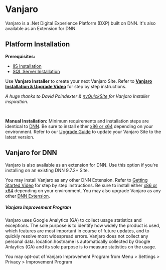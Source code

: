 # Vanjaro
Vanjaro is a .Net Digital Experience Platform (DXP) built on DNN. It's also available as an Extension for DNN. 

## Platform Installation

**Prerequisites:**
* [IIS Installation](https://www.youtube.com/watch?v=ZnKuTvEiSf4&list=PLLwyyJ9_yNldghdbYMRtRcj__HgeU1V4h)
* [SQL Server Installation](https://www.youtube.com/watch?v=5ffzSxhlIdw&list=PLLwyyJ9_yNldghdbYMRtRcj__HgeU1V4h)


Use **Vanjaro Installer** to create your next Vanjaro Site. Refer to [**Vanjaro Installation & Upgrade Video**](https://www.youtube.com/watch?v=vnHHSiIxdV0&list=PLLwyyJ9_yNldghdbYMRtRcj__HgeU1V4h) for step by step instructions.

*A huge thanks to David Poindexter & [nvQuickSite](https://www.nvquicksite.com/) for Vanjaro Installer inspiration.*

<br />

**Manual Installation:** Minimum requirements and installation steps are identical to [DNN](https://github.com/dnnsoftware/Dnn.Platform). Be sure to install either [x86 or x64](https://github.com/vanjarosoftware/Vanjaro.Platform/wiki/x86-or-x64-Build) depending on your environment. Refer to our [Upgrade Guide](https://github.com/vanjarosoftware/Vanjaro.Platform/wiki/Vanjaro-Distribution) to update your Vanjaro Site to the latest version. 

## Vanjaro for DNN

Vanjaro is also available as an extension for DNN. Use this option if you're installing on an existing DNN 9.7.2+ Site.

You may install Vanjaro as any other DNN Extension. Refer to [Getting Started Video](https://www.youtube.com/watch?v=mezy_YV0acs) for step by step instructions. Be sure to install either [x86 or x64](https://github.com/vanjarosoftware/Vanjaro.Platform/wiki/x86-or-x64-Build) depending on your environment. You may also upgrade Vanjaro as any other [DNN Extension](https://github.com/vanjarosoftware/Vanjaro.Platform/wiki/DNN-Extension).

##### Vanjaro Improvement Program
Vanjaro uses Google Analytics (GA) to collect usage statistics and exceptions. The sole purpose is to identify how widely the product is used, which features are most important in course of future updates, and to quickly resolve most widespread errors. Vanjaro does not collect any personal data. location.hostname is automatically collected by Google Anlaytics (GA) and its sole purpose is to measure statistics on the usage. 

You may opt-out of Vanjaro Improvement Program from Menu > Settings > Privacy > Improvement Program
